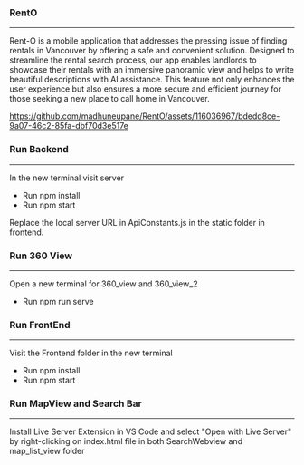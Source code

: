 ### RentO
---
Rent-O is a mobile application that addresses the pressing issue of finding rentals in Vancouver by offering a safe and convenient solution. Designed to streamline the rental search process, our app enables landlords to showcase their rentals with an immersive panoramic view and helps to write beautiful descriptions with AI assistance. This feature not only enhances the user experience but also ensures a more secure and efficient journey for those seeking a new place to call home in Vancouver.

https://github.com/madhuneupane/RentO/assets/116036967/bdedd8ce-9a07-46c2-85fa-dbf70d3e517e

 ### Run Backend
 ---
 In the new terminal visit server <br>
<ul><li>Run npm install</li><li>Run npm start</li></ul>
Replace the local server URL in ApiConstants.js in the static folder in frontend.

### Run 360 View
---
 Open a new terminal for 360_view and 360_view_2
 <ul><li> Run npm run serve </li></ul>

### Run FrontEnd
---
 Visit the Frontend folder in the new terminal 
 <ul><li>Run npm install</li><li>Run npm start</li></ul>

 ### Run MapView and Search Bar
 ---
 Install Live Server Extension in VS Code and select "Open with Live Server" by right-clicking on index.html file in both SearchWebview and map_list_view folder 




